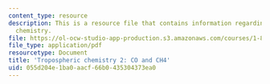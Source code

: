 ```yaml
---
content_type: resource
description: This is a resource file that contains information regarding tropospheric
  chemistry.
file: https://ol-ocw-studio-app-production.s3.amazonaws.com/courses/1-84j-atmospheric-chemistry-fall-2013/055d204e1ba0aacf66b0435304373ea0_MIT1_84JF13_Lec11_trop2.pdf
file_type: application/pdf
resourcetype: Document
title: 'Tropospheric chemistry 2: CO and CH4'
uid: 055d204e-1ba0-aacf-66b0-435304373ea0
---
```

